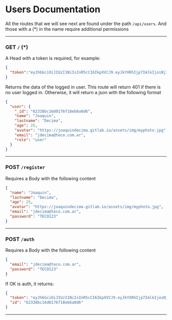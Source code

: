 # Users Documentation

All the routes that we will see next are found under the path `/api/users`. And those with a (*) in the name require additional permissions

---

### GET `/` (*)

A Head with a token is required, for example:

```json
{
  "token":"eyJhbGciOiJIUzI1NiIsInR5cCI6IkpXVCJ9.eyJkYXRhIjp7ImlkIjoiNjIzMzhiYzE2ZDAxNzZmMThlYjZhMGQ2In0sImlhdCI6MTY0NzU0OTg5MiwiZXhwIjoxNjQ3NjM2MjkyfQ.lP6bguKIy7_w4SWneflIRH6FF9MrvEcRKVb8Waz5P2U"
}
```

Returns the data of the logged in user. This route will return 401 if there is no user logged in. Otherwise, it will return a json with the following format

```json
{
  "user": {
    "_id": "62338bc16d0176f18eb6a0d6",
    "name": "Joaquin",
    "lastname": "Decima",
    "age": 25,
    "avatar": "https://joaquindecima.gitlab.io/assets/img/myphoto.jpg",
    "email": "jdecima@teco.com.ar",
    "role": "user"
  }
}
```

---

### POST `/register`

Requires a Body with the following content

```json
{
  "name": "Joaquin",
  "lastname": "Decima",
  "age": 25,
  "avatar": "https://joaquindecima.gitlab.io/assets/img/myphoto.jpg",
  "email": "jdecima@teco.com.ar",
  "password": "TECO123"
}
```

---

### POST `/auth`

Requires a Body with the following content

```json
{
  "email": "jdecima@teco.com.ar",
  "password": "TECO123"
}
```

If OK is auth, it returns:

```json
{
  "token": "eyJhbGciOiJIUzI1NiIsInR5cCI6IkpXVCJ9.eyJkYXRhIjp7ImlkIjoiNjIzMzhiYzE2ZDAxNzZmMThlYjZhMGQ2In0sImlhdCI6MTY0NzU0OTg5MiwiZXhwIjoxNjQ3NjM2MjkyfQ.lP6bguKIy7_w4SWneflIRH6FF9MrvEcRKVb8Waz5P2U",
  "id": "62338bc16d0176f18eb6a0d6"
}
```

---